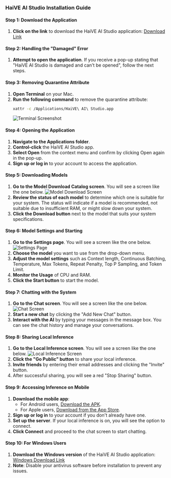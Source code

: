 ### HaiVE AI Studio Installation Guide

#### Step 1: Download the Application
1. **Click on the link** to download the HaiVE AI Studio application:
   [Download Link](https://github.com/aivfkesavan/aistudio/raw/main/HaiVE%20AI%20Studio.dmg)

#### Step 2: Handling the "Damaged" Error
1. **Attempt to open the application**. If you receive a pop-up stating that "HaiVE AI Studio is damaged and can't be opened", follow the next steps.

#### Step 3: Removing Quarantine Attribute
1. **Open Terminal** on your Mac.
2. **Run the following command** to remove the quarantine attribute:
   ```sh
   xattr -c /Applications/HaiVE\ AI\ Studio.app
   ```
   ![Terminal Screenshot](https://github.com/aivfkesavan/aistudio/blob/main/img/Screenshot%202024-06-21%20at%2012.46.44%E2%80%AFPM.png?raw=true)

#### Step 4: Opening the Application
1. **Navigate to the Applications folder**.
2. **Control-click** the HaiVE AI Studio app.
3. **Select Open** from the context menu and confirm by clicking Open again in the pop-up.
4. **Sign up or log in** to your account to access the application.

#### Step 5: Downloading Models
1. **Go to the Model Download Catalog screen**. You will see a screen like the one below.
   ![Model Download Screen](https://github.com/aivfkesavan/aistudio/blob/main/img/Screenshot%202024-06-21%20at%2012.48.23%E2%80%AFPM.png?raw=true)
2. **Review the status of each model** to determine which one is suitable for your system. The status will indicate if a model is recommended, not suitable due to insufficient RAM, or might slow down your system.
3. **Click the Download button** next to the model that suits your system specifications.

#### Step 6: Model Settings and Starting
1. **Go to the Settings page**. You will see a screen like the one below.
   ![Settings Page](https://github.com/aivfkesavan/aistudio/blob/main/img/Screenshot%202024-06-21%20at%2012.54.50%E2%80%AFPM.png?raw=true)
2. **Choose the model** you want to use from the drop-down menu.
3. **Adjust the model settings** such as Context length, Continuous Batching, Temperature, Max Tokens, Repeat Penalty, Top P Sampling, and Token Limit.
4. **Monitor the Usage** of CPU and RAM.
5. **Click the Start button** to start the model.

#### Step 7: Chatting with the System
1. **Go to the Chat screen**. You will see a screen like the one below.
   ![Chat Screen](https://github.com/aivfkesavan/aistudio/blob/main/img/Screenshot%202024-06-21%20at%2012.56.24%E2%80%AFPM.png?raw=true)
2. **Start a new chat** by clicking the "Add New Chat" button.
3. **Interact with the AI** by typing your messages in the message box. You can see the chat history and manage your conversations.

#### Step 8: Sharing Local Inference
1. **Go to the Local Inference screen**. You will see a screen like the one below.
   ![Local Inference Screen](https://github.com/aivfkesavan/aistudio/blob/main/img/Screenshot%202024-06-21%20at%2012.55.05%E2%80%AFPM.png?raw=true)
2. **Click the "Go Public" button** to share your local inference.
3. **Invite friends** by entering their email addresses and clicking the "Invite" button.
4. After successful sharing, you will see a red "Stop Sharing" button.

#### Step 9: Accessing Inference on Mobile
1. **Download the mobile app**:
   - For Android users, [Download the APK](https://github.com/aivfkesavan/aistudio/blob/main/app/haive-app.apk).
   - For Apple users, [Download from the App Store](https://apps.apple.com/us/app/haive-ai/id6499375021).
2. **Sign up or log in** to your account if you don't already have one.
3. **Set up the server**. If your local inference is on, you will see the option to connect.
4. **Click Connect** and proceed to the chat screen to start chatting.

#### Step 10: For Windows Users
1. **Download the Windows version** of the HaiVE AI Studio application:
   [Windows Download Link](https://github.com/aivfkesavan/aistudio/raw/main/app/HaiVE%20AI%20Studio_1.0.1_x64-setup.exe)
2. **Note**: Disable your antivirus software before installation to prevent any issues.

